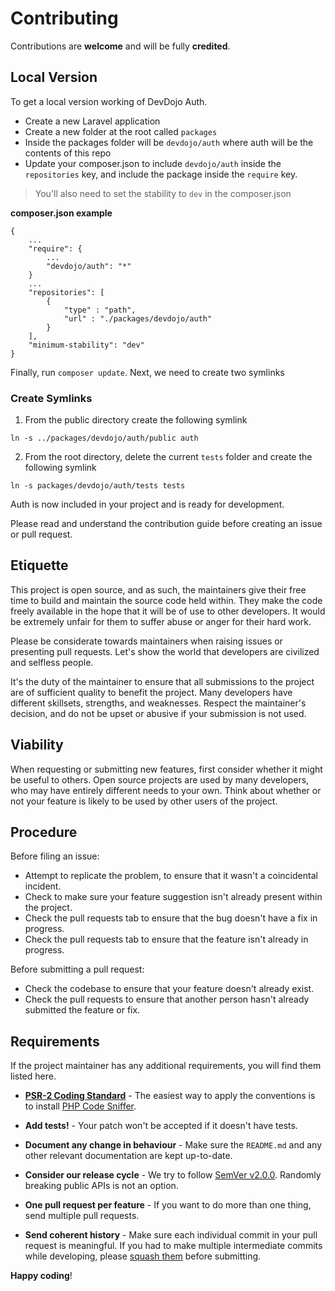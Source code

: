 # Contributing

Contributions are **welcome** and will be fully **credited**.

## Local Version

To get a local version working of DevDojo Auth. 

- Create a new Laravel application
- Create a new folder at the root called `packages`
- Inside the packages folder will be `devdojo/auth` where auth will be the contents of this repo
- Update your composer.json to include `devdojo/auth` inside the `repositories` key, and include the package inside the `require` key. 

> You'll also need to set the stability to `dev` in the composer.json

**composer.json example**

```
{
    ...
    "require": {
        ...
        "devdojo/auth": "*"
    }
    ...
    "repositories": [
        {
            "type" : "path",
            "url" : "./packages/devdojo/auth"
        }
    ],
    "minimum-stability": "dev"
}
```

Finally, run `composer update`. Next, we need to create two symlinks

### Create Symlinks

1. From the public directory create the following symlink

```
ln -s ../packages/devdojo/auth/public auth
```

2. From the root directory, delete the current `tests` folder and create the following symlink

```
ln -s packages/devdojo/auth/tests tests 
```

Auth is now included in your project and is ready for development.

Please read and understand the contribution guide before creating an issue or pull request.

## Etiquette

This project is open source, and as such, the maintainers give their free time to build and maintain the source code
held within. They make the code freely available in the hope that it will be of use to other developers. It would be
extremely unfair for them to suffer abuse or anger for their hard work.

Please be considerate towards maintainers when raising issues or presenting pull requests. Let's show the
world that developers are civilized and selfless people.

It's the duty of the maintainer to ensure that all submissions to the project are of sufficient
quality to benefit the project. Many developers have different skillsets, strengths, and weaknesses. Respect the maintainer's decision, and do not be upset or abusive if your submission is not used.

## Viability

When requesting or submitting new features, first consider whether it might be useful to others. Open
source projects are used by many developers, who may have entirely different needs to your own. Think about
whether or not your feature is likely to be used by other users of the project.

## Procedure

Before filing an issue:

- Attempt to replicate the problem, to ensure that it wasn't a coincidental incident.
- Check to make sure your feature suggestion isn't already present within the project.
- Check the pull requests tab to ensure that the bug doesn't have a fix in progress.
- Check the pull requests tab to ensure that the feature isn't already in progress.

Before submitting a pull request:

- Check the codebase to ensure that your feature doesn't already exist.
- Check the pull requests to ensure that another person hasn't already submitted the feature or fix.

## Requirements

If the project maintainer has any additional requirements, you will find them listed here.

- **[PSR-2 Coding Standard](https://github.com/php-fig/fig-standards/blob/master/accepted/PSR-2-coding-style-guide.md)** - The easiest way to apply the conventions is to install [PHP Code Sniffer](https://pear.php.net/package/PHP_CodeSniffer).

- **Add tests!** - Your patch won't be accepted if it doesn't have tests.

- **Document any change in behaviour** - Make sure the `README.md` and any other relevant documentation are kept up-to-date.

- **Consider our release cycle** - We try to follow [SemVer v2.0.0](https://semver.org/). Randomly breaking public APIs is not an option.

- **One pull request per feature** - If you want to do more than one thing, send multiple pull requests.

- **Send coherent history** - Make sure each individual commit in your pull request is meaningful. If you had to make multiple intermediate commits while developing, please [squash them](https://www.git-scm.com/book/en/v2/Git-Tools-Rewriting-History#Changing-Multiple-Commit-Messages) before submitting.

**Happy coding**!
